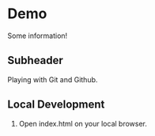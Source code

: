 # Demo

Some information!

## Subheader

Playing with Git and Github.

## Local Development

1. Open index.html on your local browser.
